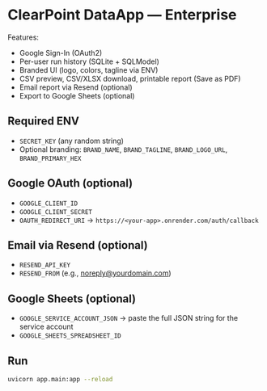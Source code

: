 # ClearPoint DataApp — Enterprise

Features:
- Google Sign-In (OAuth2)
- Per-user run history (SQLite + SQLModel)
- Branded UI (logo, colors, tagline via ENV)
- CSV preview, CSV/XLSX download, printable report (Save as PDF)
- Email report via Resend (optional)
- Export to Google Sheets (optional)

## Required ENV
- `SECRET_KEY` (any random string)
- Optional branding: `BRAND_NAME`, `BRAND_TAGLINE`, `BRAND_LOGO_URL`, `BRAND_PRIMARY_HEX`

## Google OAuth (optional)
- `GOOGLE_CLIENT_ID`
- `GOOGLE_CLIENT_SECRET`
- `OAUTH_REDIRECT_URI` → `https://<your-app>.onrender.com/auth/callback`

## Email via Resend (optional)
- `RESEND_API_KEY`
- `RESEND_FROM` (e.g., noreply@yourdomain.com)

## Google Sheets (optional)
- `GOOGLE_SERVICE_ACCOUNT_JSON` → paste the full JSON string for the service account
- `GOOGLE_SHEETS_SPREADSHEET_ID`

## Run
```bash
uvicorn app.main:app --reload
```
